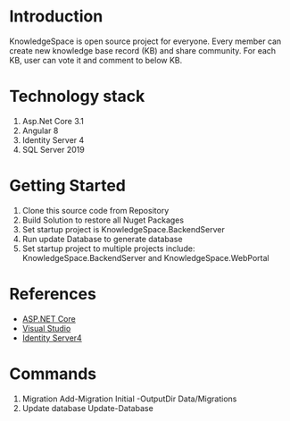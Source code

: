 # Introduction 
KnowledgeSpace is open source project for everyone. Every member can create new knowledge base record (KB) and share community.
For each KB, user can vote it and comment to below KB.

# Technology stack
1.  Asp.Net Core 3.1
2.	Angular 8
3.  Identity Server 4
4.  SQL Server 2019

# Getting Started
1.	Clone this source code from Repository
2.  Build Solution to restore all Nuget Packages
3.	Set startup project is KnowledgeSpace.BackendServer
4.	Run update Database to generate database
5.	Set startup project to multiple projects include: KnowledgeSpace.BackendServer and KnowledgeSpace.WebPortal

# References
- [ASP.NET Core](https://docs.microsoft.com/en-us/aspnet/core/?view=aspnetcore-3.1)
- [Visual Studio](https://visualstudio.microsoft.com/)
- [Identity Server4](https://identityserver.io/)

# Commands
1.  Migration
	Add-Migration Initial -OutputDir Data/Migrations
2. Update database
	Update-Database
